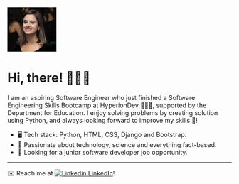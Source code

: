 <img src="https://github.com/juliaalencarb/juliaalencarb/blob/736c7902c0b37f2201c4d86ef250e2055b5dd1ec/icon/profile-picture.png" width="110" height="100" />

# Hi, there! 🙋🏻‍♀️
I am an aspiring Software Engineer who just finished a Software Engineering Skills Bootcamp at HyperionDev 👩🏻‍💻, supported by the Department for Education.
I enjoy solving problems by creating solution using Python, and always looking forward to improve my skills 🚀!
 - 🖥️ Tech stack: Python, HTML, CSS, Django and Bootstrap.
 - 🔭 Passionate about technology, science and everything fact-based.
 - 🔮 Looking for a junior software developer job opportunity.

---

✉️ Reach me at [![Linkedin](https://i.stack.imgur.com/gVE0j.png) LinkedIn](https://www.linkedin.com/in/júlia-barbosa-b3457941/)!
